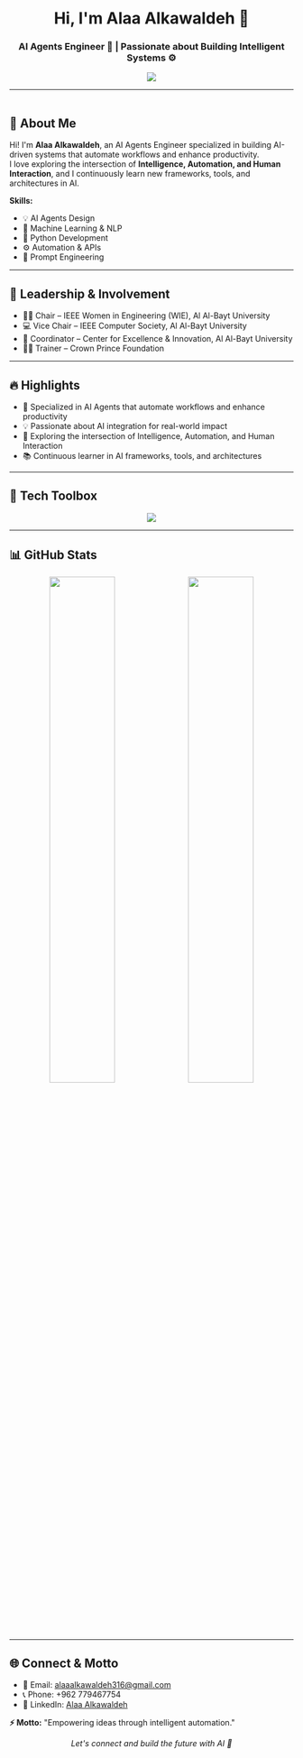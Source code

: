 <h1 align="center">Hi, I'm Alaa Alkawaldeh 👋</h1>
<h3 align="center">AI Agents Engineer 🤖 | Passionate about Building Intelligent Systems ⚙️</h3>

<p align="center">
  <a href="https://www.linkedin.com/in/alaaahmad003?utm_source=share&utm_campaign=share_via&utm_content=profile&utm_medium=android_app">
    <img src="https://img.shields.io/badge/Alaa%20Alkawaldeh-0077B5?style=for-the-badge&logo=linkedin&logoColor=white" />
  </a>
</p>

---

<img src="https://media.giphy.com/media/3o7abKhOpu0NwenH3O/giphy.gif" width="100%" height="3px" />

## 🚀 About Me

Hi! I'm **Alaa Alkawaldeh**, an AI Agents Engineer specialized in building AI-driven systems that automate workflows and enhance productivity.  
I love exploring the intersection of **Intelligence, Automation, and Human Interaction**, and I continuously learn new frameworks, tools, and architectures in AI.  

**Skills:**  
- 💡 AI Agents Design  
- 🧠 Machine Learning & NLP  
- 🐍 Python Development  
- ⚙️ Automation & APIs  
- 💬 Prompt Engineering  

---

## 🏅 Leadership & Involvement

- 👩‍💼 Chair – IEEE Women in Engineering (WIE), Al Al-Bayt University  
- 💻 Vice Chair – IEEE Computer Society, Al Al-Bayt University  
- 🚀 Coordinator – Center for Excellence & Innovation, Al Al-Bayt University  
- 👩‍🏫 Trainer – Crown Prince Foundation  

---

## 🔥 Highlights

- 🤖 Specialized in AI Agents that automate workflows and enhance productivity  
- 💡 Passionate about AI integration for real-world impact  
- 🧠 Exploring the intersection of Intelligence, Automation, and Human Interaction  
- 📚 Continuous learner in AI frameworks, tools, and architectures  

---

## 🧰 Tech Toolbox

<p align="center">
  <img src="https://skillicons.dev/icons?i=python,tensorflow,pytorch,fastapi,github,vscode,bash,git,linux" />
</p>

---

## 📊 GitHub Stats

<p align="center">
  <img src="https://github-readme-stats.vercel.app/api?username=alaaalkawaldeh&show_icons=true&theme=tokyonight&hide_border=true&border_radius=10" width="48%" />
  <img src="https://github-readme-streak-stats.herokuapp.com/?user=alaaalkawaldeh&theme=tokyonight&hide_border=true&border_radius=10" width="48%" />
</p>

---

## 🌐 Connect & Motto

- 📧 Email: alaaalkawaldeh316@gmail.com  
- 📞 Phone: +962 779467754  
- 🔗 LinkedIn: [Alaa Alkawaldeh](https://www.linkedin.com/in/alaaahmad003?utm_source=share&utm_campaign=share_via&utm_content=profile&utm_medium=android_app)  

**⚡ Motto:** "Empowering ideas through intelligent automation."  

<p align="center">
  <i>Let's connect and build the future with AI 🤝</i>
</p>
